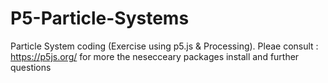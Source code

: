 # P5-Particle-Systems
Particle System coding (Exercise using p5.js & Processing). Pleae consult : https://p5js.org/ for more the nesecceary packages install and further questions
